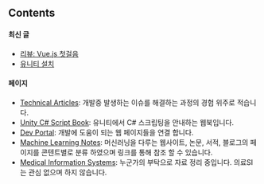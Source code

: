 ## Contents

#### 최신 글

- [리뷰: Vue.js 첫걸음](technical_articles/vue/vue_js_first_step.md)
- [유니티 설치](technical_articles/unity_csharp_script_book/install/index.md)

#### 페이지

- [Technical Articles](./technical_articles/index.md): 개발중 발생하는 이슈를 해결하는 과정의 경험 위주로 적습니다.
- [Unity C# Script Book](technical_articles/unity_csharp_script_book/index.md): 유니티에서 C# 스크립팅을 안내하는 웹북입니다.
- [Dev Portal](dev_portal/index.md): 개발에 도움이 되는 웹 페이지들을 연결 합니다.
- [Machine Learning Notes](./machine_learning_notes/index.md): 머신러닝을 다루는 웹사이트, 논문, 서적, 블로그의 페이지를 콘텐트별로 분류 하였으며 링크를 통해 참조 할 수 있습니다.
- [Medical Information Systems](./medical_information_systems/index.md): 누군가의 부탁으로 자료 정리 중입니다. 의료SI는 관심 없으며 하지 않습니다.




